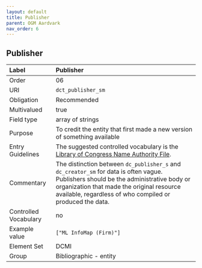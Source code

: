 ```yaml
---
layout: default
title: Publisher
parent: OGM Aardvark
nav_order: 6
---
```


## Publisher

| Label                 | Publisher               |
|:----------------------|:------------------------|
| Order                 | 06                      |
| URI                   | `dct_publisher_sm`      |
| Obligation            | Recommended             |
| Multivalued           | true                    |
| Field type            | array of strings        |
| Purpose               | To credit the entity that first made a new version of something available |
| Entry Guidelines      | The suggested controlled vocabulary is the [Library of Congress Name Authority File](https://id.loc.gov/authorities/names.html). |
| Commentary            | The distinction between `dc_publisher_s` and `dc_creator_sm` for data is often vague. Publishers should be the administrative body or organization that made the original resource available, regardless of who compiled or produced the data. |
| Controlled Vocabulary | no                      |
| Example value         | `["ML InfoMap (Firm)"]`   |
| Element Set           | DCMI                    |
| Group                 | Bibliographic - entity  |
